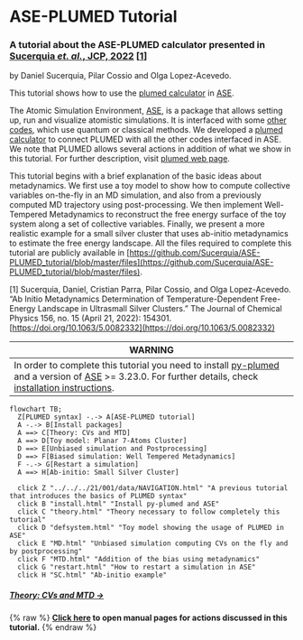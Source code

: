 # ASE-PLUMED Tutorial
### A tutorial about the ASE-PLUMED calculator presented in [Sucerquia *et. al.*, JCP, 2022](https://doi.org/10.1063/5.0082332) [[1](#cite1)]
by Daniel Sucerquia, Pilar Cossio and Olga Lopez-Acevedo.

This tutorial shows how to use the [plumed calculator](https://wiki.fysik.dtu.dk/ase/ase/calculators/plumed.html)
in [ASE](https://wiki.fysik.dtu.dk/ase/).

The Atomic Simulation Environment, [ASE](https://wiki.fysik.dtu.dk/ase/), is a package that allows setting up,
run and visualize atomistic simulations. It is interfaced with some [other codes](https://wiki.fysik.dtu.dk/ase/#supported-calculators),
which use quantum or classical methods.  We developed a [plumed calculator](https://wiki.fysik.dtu.dk/ase/ase/calculators/plumed.html) to connect PLUMED with all the other codes interfaced in ASE.  We note that PLUMED allows several actions in addition of what we show in this tutorial. For further description, visit [plumed web page](http://www.plumed.org/doc). 

This tutorial begins with a brief explanation of the basic ideas about metadynamics. We first use a toy model to show how to compute collective variables on-the-fly in an MD simulation, and also from a previously computed MD trajectory using post-processing. We then implement Well-Tempered Metadynamics to reconstruct the free energy surface of the toy system along a set of collective variables. Finally, we present a more realistic example for a small silver cluster that uses ab-initio metadynamics to estimate the free energy landscape. All the files required to complete this tutorial are publicly available in [https://github.com/Sucerquia/ASE-PLUMED_tutorial/blob/master/files](https://github.com/Sucerquia/ASE-PLUMED_tutorial/blob/master/files).

<a name="cite1">[1]</a> Sucerquia, Daniel, Cristian Parra, Pilar Cossio, and Olga Lopez-Acevedo. “Ab Initio Metadynamics Determination of Temperature-Dependent Free-Energy Landscape in Ultrasmall Silver Clusters.” The Journal of Chemical Physics 156, no. 15 (April 21, 2022): 154301. [https://doi.org/10.1063/5.0082332](https://doi.org/10.1063/5.0082332)

| **WARNING** |
| ---         |
| In order to complete this tutorial you need to install [py-plumed](https://www.plumed.org/doc-v2.8/user-doc/html/_installation.html#installingpython) and a version of [ASE](https://gitlab.com/ase/ase) >= 3.23.0. For further details, check [installation instructions](install.md).|

```mermaid
flowchart TB;
  Z[PLUMED syntax] -.-> A[ASE-PLUMED tutorial]
  A -.-> B[Install packages]
  A ==> C[Theory: CVs and MTD]
  A ==> D[Toy model: Planar 7-Atoms Cluster]
  D ==> E[Unbiased simulation and Postprocessing]
  D ==> F[Biased simulation: Well Tempered Metadynamics]
  F -.-> G[Restart a simulation]
  A ==> H[Ab-initio: Small Silver Cluster]

  click Z "../../../21/001/data/NAVIGATION.html" "A previous tutorial that introduces the basics of PLUMED syntax"
  click B "install.html" "Install py-plumed and ASE"
  click C "theory.html" "Theory necessary to follow completely this tutorial"
  click D "defsystem.html" "Toy model showing the usage of PLUMED in ASE"
  click E "MD.html" "Unbiased simulation computing CVs on the fly and by postprocessing"
  click F "MTD.html" "Addition of the bias using metadynamics"
  click G "restart.html" "How to restart a simulation in ASE"
  click H "SC.html" "Ab-initio example"
```

##### [Theory: CVs and MTD &rarr;](theory.md)
{% raw %}
<b><a href="https://www.plumed.org/doc-master/user-doc/html/actionlist/?actions=COM,GYRATION,CUSTOM,MEAN,PRINT,UPPER_WALLS,UNITS,COMBINE,DISTANCE,COORDINATION,GROUP,MATRIX_VECTOR_PRODUCT,FLUSH,ONES,LOWER_WALLS,CONTACT_MATRIX,METAD,COORDINATIONNUMBER" target="_blank">Click here</a> to open manual pages for actions discussed in this tutorial.</b>
{% endraw %}
